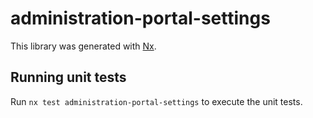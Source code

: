 # administration-portal-settings

This library was generated with [Nx](https://nx.dev).

## Running unit tests

Run `nx test administration-portal-settings` to execute the unit tests.
